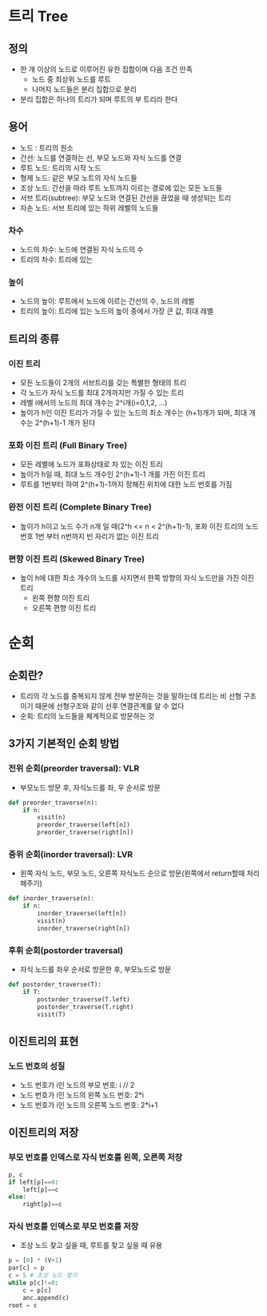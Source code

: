# 트리 Tree

## 정의
- 한 개 이상의 노드로 이루어진 유한 집합이며 다음 조건 만족
  - 노드 중 최상위 노드를 루트
  - 나머지 노드들은 분리 집합으로 분리
- 분리 집합은 하나의 트리가 되며 루트의 부 트리라 한다
## 용어
- 노드 : 트리의 원소
- 간선: 노드를 연결하는 선, 부모 노드와 자식 노드를 연결
- 루트 노드: 트리의 시작 노드
- 형제 노드: 같은 부모 노트의 자식 노드들
- 조상 노드: 간선을 따라 루트 노트까지 이르는 경로에 있는 모든 노드들
- 서브 트리(subtree): 부모 노드와 연결된 간선을 끊었을 때 생성되는 트리
- 자손 노드: 서브 트리에 있는 하위 레벨의 노드들
  
### 차수
- 노드의 차수: 노드에 연결된 자식 노드의 수 
- 트리의 차수: 트리에 있는 

### 높이
- 노드의 높이: 루트에서 노드에 이르는 간선의 수, 노드의 레벌
- 트리의 높이: 트리에 있는 노드의 높이 중에서 가장 큰 값, 최대 레벨

## 트리의 종류
### 이진 트리
- 모든 노드들이 2개의 서브트리를 갖는 특별한 형태의 트리
- 각 노드가 자식 노드를 최대 2개까지만 가질 수 있는 트리
- 레벨 i에서의 노드의 최대 개수는 2^i개(i=0,1,2, ...)
- 높이가 h인 이진 트리가 가질 수 있는 노드의 최소 개수는 (h+1)개가 되며, 최대 개수는 2^(h+1)-1 개가 된다
  
### 포화 이진 트리 (Full Binary Tree)
- 모든 레벨에 노드가 포화상태로 차 있는 이진 트리
- 높이가 h일 때, 최대 노드 개수인 2^(h+1)-1 개를 가진 이진 트리
- 루트를 1번부터 하여 2^(h+1)-1까지 정해진 위치에 대한 노드 번호를 가짐

### 완전 이진 트리 (Complete Binary Tree)
- 높이가 h이고 노드 수가 n개 일 때(2^h <= n < 2^(h+1)-1), 포화 이진 트리의 노드 번호 1번 부터 n번까지 빈 자리가 없는 이진 트리

### 편향 이진 트리 (Skewed Binary Tree)
- 높이 h에 대한 최소 개수의 노드를 사지면서 한쪽 방향의 자식 노드만을 가진 이진 트리
  - 왼쪽 편향 이진 트리
  - 오른쪽 편향 이진 트리

# 순회
## 순회란?
- 트리의 각 노드를 중복되지 않게 전부 방문하는 것을 말하는데 트리는 비 선형 구조이기 때문에 선형구조와 같이 선후 연결관계를 알 수 없다
- 순회: 트리의 노드들을 체계적으로 방문하는 것

## 3가지 기본적인 순회 방법
### 전위 순회(preorder traversal): VLR
- 부모노드 방문 후, 자식노드를 좌, 우 순서로 방문
```python
def preorder_traverse(n):
    if n:
        visit(n)
        preorder_traverse(left[n])
        preorder_traverse(right[n])
```
### 중위 순회(inorder traversal): LVR
- 왼쪽 자식 노드, 부모 노드, 오른쪽 자식노드 순으로 방문(왼쪽에서 return할때 처리해주기)
```python
def inorder_traverse(n):
    if n:
        inorder_traverse(left[n])
        visit(n)
        inorder_traverse(right[n])
```
### 후휘 순회(postorder traversal)
- 자식 노드를 좌우 순서로 방문한 후, 부모노드로 방문
```python
def postorder_traverse(T):
    if T:
        postorder_traverse(T.left)
        postorder_traverse(T.right)
        visit(T)
```

## 이진트리의 표현
### 노드 번호의 성질
- 노드 번호가 i인 노드의 부모 번호: i // 2
- 노드 번호가 i인 노드의 왼쪽 노드 번호: 2*i
- 노드 번호가 i인 노드의 오른쪽 노드 번호: 2*i+1

## 이진트리의 저장
### 부모 번호를 인덱스로 자식 번호를 왼쪽, 오른쪽 저장
```python
p, c
if left[p]==0:
    left[p]==c
else:
    right[p]==c
```
### 자식 번호를 인덱스로 부모 번호를 저장
- 조상 노드 찾고 싶을 때, 루트를 찾고 싶을 때 유용
```python
p = [0] * (V+1)
par[c] = p
c = 5 # 조상 노드 찾기
while p[c]!=0:
    c = p[c]
    anc.append(c)
root = c
```